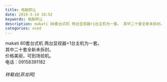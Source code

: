 ```yaml
---
title: 电脑转让
date: 2019-3-14 18:52
keywords: 电脑转让
description: makati 80套台式机 两台显视器+1台主机为一套。 其中二十套全新未拆封。价格美丽，可到场验机。 电话：09158391182
categories: used
---
```

<td class="t_f" id="postmessage_3225589">

makati 80套台式机 两台显视器+1台主机为一套。 <br/>
其中二十套全新未拆封。<br/>
价格美丽，可到场验机。 <br/>
电话：09158391182</td>
###### 转载自[菲龙网]